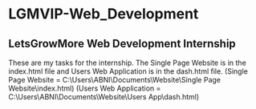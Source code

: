 # LGMVIP-Web_Development
## LetsGrowMore Web Development Internship
These are my tasks for the internship.
The Single Page Website is in the index.html file and Users Web Application is in the dash.html file.
(Single Page Website = C:\Users\ABNI\Documents\Website\Single Page Website\index.html)
(Users Web Application = C:\Users\ABNI\Documents\Website\Users App\dash.html)
